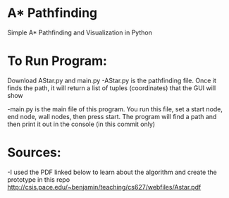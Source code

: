 # A* Pathfinding
Simple A* Pathfinding and Visualization in Python

# To Run Program:
Download AStar.py and main.py
-AStar.py is the pathfinding file. Once it finds the path, it will return a list of tuples (coordinates) that the GUI will show

-main.py is the main file of this program. You run this file, set a start node, end node, wall nodes, then press start. The program
will find a path and then print it out in the console (in this commit only)

# Sources:
-I used the PDF linked below to learn about the algorithm and create the prototype in this repo
http://csis.pace.edu/~benjamin/teaching/cs627/webfiles/Astar.pdf
